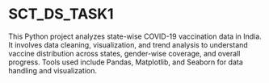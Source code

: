 # SCT_DS_TASK1
This Python project analyzes state-wise COVID-19 vaccination data in India. It involves data cleaning, visualization, and trend analysis to understand vaccine distribution across states, gender-wise coverage, and overall progress. Tools used include Pandas, Matplotlib, and Seaborn for data handling and visualization.
